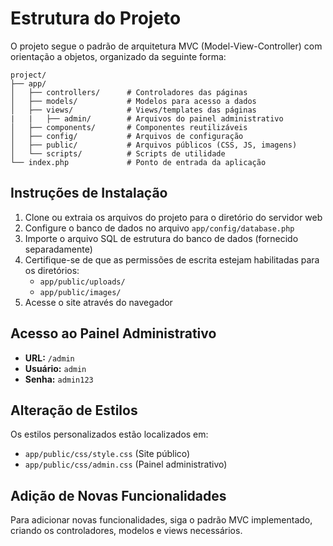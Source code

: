 # Estrutura do Projeto

O projeto segue o padrão de arquitetura MVC (Model-View-Controller) com orientação a objetos, organizado da seguinte forma:

```
project/
├── app/
│   ├── controllers/      # Controladores das páginas
│   ├── models/           # Modelos para acesso a dados
│   ├── views/            # Views/templates das páginas
|   |   ├── admin/        # Arquivos do painel administrativo
│   ├── components/       # Componentes reutilizáveis
│   ├── config/           # Arquivos de configuração
│   ├── public/           # Arquivos públicos (CSS, JS, imagens)
│   └── scripts/          # Scripts de utilidade
└── index.php             # Ponto de entrada da aplicação
```


## Instruções de Instalação

1. Clone ou extraia os arquivos do projeto para o diretório do servidor web
2. Configure o banco de dados no arquivo `app/config/database.php`
3. Importe o arquivo SQL de estrutura do banco de dados (fornecido separadamente)
4. Certifique-se de que as permissões de escrita estejam habilitadas para os diretórios:
   - `app/public/uploads/`
   - `app/public/images/`
5. Acesse o site através do navegador

## Acesso ao Painel Administrativo

- **URL:** `/admin`
- **Usuário:** `admin`
- **Senha:** `admin123`

## Alteração de Estilos

Os estilos personalizados estão localizados em:

- `app/public/css/style.css` (Site público)
- `app/public/css/admin.css` (Painel administrativo)

## Adição de Novas Funcionalidades

Para adicionar novas funcionalidades, siga o padrão MVC implementado, criando os controladores, modelos e views necessários.

